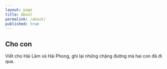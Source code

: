```yaml
---
layout: page
title: About
permalink: /about/
published: true
---
```


## Cho con
Viết cho Hải Lâm và Hải Phong, ghi lại những chặng đường mà hai con đã đi qua.
